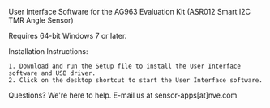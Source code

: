 User Interface Software for the AG963 Evaluation Kit (ASR012 Smart I2C TMR Angle Sensor)

Requires 64-bit Windows 7 or later.

Installation Instructions:

    1. Download and run the Setup file to install the User Interface software and USB driver.
    2. Click on the desktop shortcut to start the User Interface software.

Questions? We're here to help. E-mail us at sensor-apps[at]nve.com
